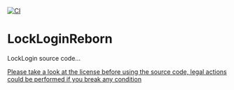 [![CI](https://github.com/KarmaConfigs/LockLoginReborn/actions/workflows/ci.yml/badge.svg)](https://github.com/softwaremill/maven-badges/actions/workflows/ci.yml)

# LockLoginReborn
 LockLogin source code...

 [Please take a look at the license before using the source code, legal actions could be performed if you break any condition](http://karmaconfigs.ml/license/)
